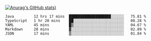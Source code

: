 [![Anurag's GitHub stats](https://github-readme-stats.vercel.app/api?username=Old-Camel&show_icons=true&theme=dark))](https://github.com/anuraghazra/github-readme-stats)
<!--START_SECTION:waka-->
```text
Java         12 hrs 17 mins  ███████████████████░░░░░░   75.81 % 
TypeScript   1 hr 20 mins    ██░░░░░░░░░░░░░░░░░░░░░░░   08.28 % 
YAML         45 mins         █▒░░░░░░░░░░░░░░░░░░░░░░░   04.67 % 
Markdown     28 mins         ▓░░░░░░░░░░░░░░░░░░░░░░░░   02.89 % 
JSON         17 mins         ▒░░░░░░░░░░░░░░░░░░░░░░░░   01.84 % 
```
<!--END_SECTION:waka-->

